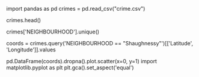 import pandas as pd
crimes = pd.read_csv("crime.csv")

crimes.head()

crimes['NEIGHBOURHOOD'].unique()

coords = crimes.query('NEIGHBOURHOOD == "Shaughnessy"')[['Latitude', 'Longitude']].values

pd.DataFrame(coords).dropna().plot.scatter(x=0, y=1)
import matplotlib.pyplot as plt
plt.gca().set_aspect('equal')
